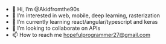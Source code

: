 - 👋 Hi, I’m @Akidfromthe90s
- 👀 I’m interested in web, mobile, deep learning, rasterization
- 🌱 I’m currently learning react/angular/typescript and keras
- 💞️ I’m looking to collaborate on APIs 
- 📫 How to reach me hopefulprogrammer27@gmail.com

<!---
Akidfromthe90s/Akidfromthe90s is a ✨ special ✨ repository because its `README.md` (this file) appears on your GitHub profile.
You can click the Preview link to take a look at your changes.
--->
